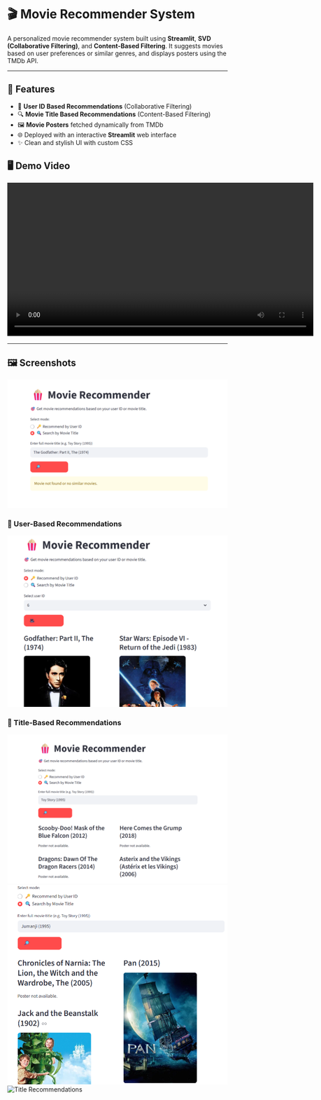 # 🎬 Movie Recommender System

A personalized movie recommender system built using **Streamlit**, **SVD (Collaborative Filtering)**, and **Content-Based Filtering**. It suggests movies based on user preferences or similar genres, and displays posters using the TMDb API.

---

## 🚀 Features

- 🔑 **User ID Based Recommendations** (Collaborative Filtering)
- 🔍 **Movie Title Based Recommendations** (Content-Based Filtering)
- 🖼️ **Movie Posters** fetched dynamically from TMDb
- 🌐 Deployed with an interactive **Streamlit** web interface
- ✨ Clean and stylish UI with custom CSS 

## 🖥️ Demo Video

<video src="assets/Demo.mp4" width="700" controls></video>

---

## 🖼️ Screenshots

![image alt](https://github.com/SanskrutiCha/Movie-Recommender-System/blob/aa823278037864c67321f60f21352d00c8ce4c72/Demo2.png)


### 🔹 User-Based Recommendations  
![image alt](https://github.com/SanskrutiCha/Movie-Recommender-System/blob/7cff15025554961b459eae5a30b12059da853881/Demo1.png)

### 🔹 Title-Based Recommendations  
![image alt](https://github.com/SanskrutiCha/Movie-Recommender-System/blob/aa823278037864c67321f60f21352d00c8ce4c72/Demo3.png)
![image alt](https://github.com/SanskrutiCha/Movie-Recommender-System/blob/aa823278037864c67321f60f21352d00c8ce4c72/Demo4.png)
![Title Recommendations](assets/DemoPic3.png)
